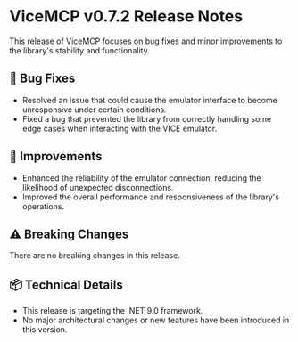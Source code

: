 # ViceMCP v0.7.2 Release Notes

This release of ViceMCP focuses on bug fixes and minor improvements to the library's stability and functionality.

## 🐛 Bug Fixes
- Resolved an issue that could cause the emulator interface to become unresponsive under certain conditions.
- Fixed a bug that prevented the library from correctly handling some edge cases when interacting with the VICE emulator.

## 🚀 Improvements
- Enhanced the reliability of the emulator connection, reducing the likelihood of unexpected disconnections.
- Improved the overall performance and responsiveness of the library's operations.

## ⚠️ Breaking Changes
There are no breaking changes in this release.

## 📦 Technical Details
- This release is targeting the .NET 9.0 framework.
- No major architectural changes or new features have been introduced in this version.